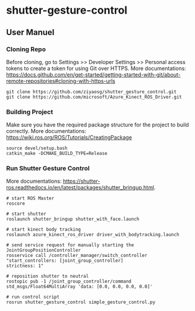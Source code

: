 # shutter-gesture-control

## User Manuel
### Cloning Repo
Before cloning, go to Settings >> Developer Settings >> Personal access tokens to create a token for using Git over HTTPS. More documentations: https://docs.github.com/en/get-started/getting-started-with-git/about-remote-repositories#cloning-with-https-urls
```
git clone https://github.com/ziyaosg/shutter_gesture_control.git
git clone https://github.com/microsoft/Azure_Kinect_ROS_Driver.git
```

### Building Project
Make sure you have the required package structure for the project to build correctly. More documentations: https://wiki.ros.org/ROS/Tutorials/CreatingPackage
```
source devel/setup.bash
catkin_make -DCMAKE_BUILD_TYPE=Release
```

### Run Shutter Gesture Control
More documentations: https://shutter-ros.readthedocs.io/en/latest/packages/shutter_bringup.html.
```
# start ROS Master
roscore

# start shutter
roslaunch shutter_bringup shutter_with_face.launch

# start kinect body tracking
roslaunch azure_kinect_ros_driver driver_with_bodytracking.launch

# send service request for manually starting the JointGroupPositionController
rosservice call /controller_manager/switch_controller "start_controllers: [joint_group_controller]
strictness: 1"

# reposition shutter to neutral
rostopic pub -1 /joint_group_controller/command std_msgs/Float64MultiArray 'data: [0.0, 0.0, 0.0, 0.0]'

# run control script
rosrun shutter_gesture_control simple_gesture_control.py
```
